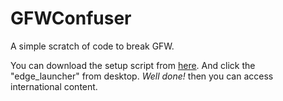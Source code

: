 # GFWConfuser
A simple scratch of code to break GFW.

You can download the setup script from [here](https://raw.githubusercontent.com/RealCyberCat/GFWConfuser/refs/heads/main/setup.bat). And click the "edge_launcher" from desktop. *Well done!* then you can access international content.
